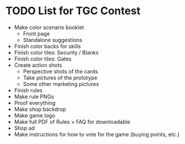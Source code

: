 # TODO List for TGC Contest
* Make color scenario booklet
  - Front page
  - Standalone suggestions
* Finish color backs for skills
* Finish color tiles: Security / Blanks
* Finish color tiles: Gates
* Create action shots
  * Perspective shots of the cards
  * Take pictures of the prototype
  * Some other marketing pictures
* Finish rules
* Make rule PNGs
* Proof everything
* Make shop backdrop
* Make game logo
* Make full PDF of Rules + FAQ for downloadable
* Shop ad
* Make instructions for how to vote for the game (buying points, etc.)
